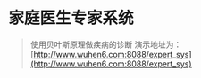 # 家庭医生专家系统 #
>使用贝叶斯原理做疾病的诊断
>演示地址为：[http://www.wuhen6.com:8088/expert_sys](http://www.wuhen6.com:8088/expert_sys)